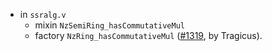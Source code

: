 - in `ssralg.v`
  + mixin `NzSemiRing_hasCommutativeMul`
  + factory `NzRing_hasCommutativeMul`
    ([#1319](https://github.com/coq/stdlib/pull/1319),
    by Tragicus).

